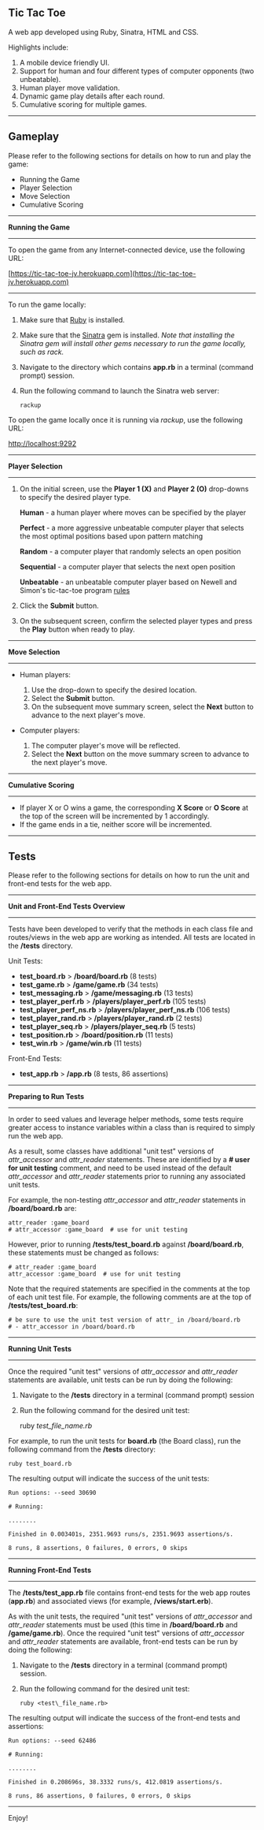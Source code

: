 ## Tic Tac Toe ##

A web app developed using Ruby, Sinatra, HTML and CSS.

Highlights include:

1. A mobile device friendly UI.
2. Support for human and four different types of computer opponents (two unbeatable).
3. Human player move validation.
4. Dynamic game play details after each round.
5. Cumulative scoring for multiple games.

----------

## Gameplay ##

Please refer to the following sections for details on how to run and play the game:

- Running the Game
- Player Selection
- Move Selection
- Cumulative Scoring

----------

**Running the Game**

----------

To open the game from any Internet-connected device, use the following URL:

[https://tic-tac-toe-jv.herokuapp.com](https://tic-tac-toe-jv.herokuapp.com)

----------

To run the game locally:

1. Make sure that [Ruby](https://www.ruby-lang.org/en/documentation/installation/) is installed.
2. Make sure that the [Sinatra](https://github.com/sinatra/sinatra) gem is installed.  *Note that installing the Sinatra gem will install other gems necessary to run the game locally, such as rack.*
3. Navigate to the directory which contains **app.rb** in a terminal (command prompt) session.
4. Run the following command to launch the Sinatra web server:

	`rackup`

To open the game locally once it is running via *rackup*, use the following URL:

[http://localhost:9292](http://localhost:9292/)

----------

**Player Selection**

----------

1. On the initial screen, use the **Player 1 (X)** and **Player 2 (O)** drop-downs to specify the desired player type.

	**Human** - a human player where moves can be specified by the player

	**Perfect** - a more aggressive unbeatable computer player that selects the most optimal positions based upon pattern matching

	**Random** - a computer player that randomly selects an open position

	**Sequential** - a computer player that selects the next open position

	**Unbeatable** - an unbeatable computer player based on Newell and Simon's tic-tac-toe program [rules](https://en.wikipedia.org/wiki/Tic-tac-toe#Strategy)

2. Click the **Submit** button.
3. On the subsequent screen, confirm the selected player types and press the **Play** button when ready to play.

----------

**Move Selection**

----------

- Human players:

	1. Use the drop-down to specify the desired location.
	2. Select the **Submit** button.
	3. On the subsequent move summary screen, select the **Next** button to advance to the next player's move.<br>

- Computer players:

	1. The computer player's move will be reflected.
	2. Select the **Next** button on the move summary screen to advance to the next player's move.

----------

**Cumulative Scoring**

----------

- If player X or O wins a game, the corresponding **X Score** or **O Score** at the top of the screen will be incremented by 1 accordingly.
- If the game ends in a tie, neither score will be incremented.

----------

## Tests ##

Please refer to the following sections for details on how to run the unit and front-end tests for the web app.

----------

**Unit and Front-End Tests Overview**

----------

Tests have been developed to verify that the methods in each class file and routes/views in the web app are working as intended.  All tests are located in the **/tests** directory.

Unit Tests:

- **test_board.rb** > **/board/board.rb** (8 tests)
- **test_game.rb** > **/game/game.rb** (34 tests)
- **test_messaging.rb** > **/game/messaging.rb** (13 tests)
- **test\_player_perf.rb** > **/players/player\_perf.rb** (105 tests)
- **test\_player\_perf_ns.rb** > **/players/player\_perf\_ns.rb** (106 tests)
- **test\_player_rand.rb** > **/players/player\_rand.rb** (2 tests)
- **test\_player_seq.rb** > **/players/player\_seq.rb** (5 tests)
- **test_position.rb** > **/board/position.rb** (11 tests)
- **test_win.rb** > **/game/win.rb** (11 tests)

Front-End Tests:

- **test_app.rb** > **/app.rb** (8 tests, 86 assertions)

----------

**Preparing to Run Tests**

----------
In order to seed values and leverage helper methods, some tests require greater access to instance variables within a class than is required to simply run the web app.

As a result, some classes have additional "unit test" versions of *attr\_accessor* and *attr\_reader* statements.  These  are identified by a **# user for unit testing** comment, and need to be used instead of  the default *attr\_accessor* and *attr\_reader* statements prior to running any associated unit tests.

For example, the non-testing *attr\_accessor* and *attr\_reader* statements in **/board/board.rb** are:

	attr_reader :game_board
	# attr_accessor :game_board  # use for unit testing

However, prior to running **/tests/test_board.rb** against **/board/board.rb**, these statements must be changed as follows:

	# attr_reader :game_board
	attr_accessor :game_board  # use for unit testing

Note that the required statements are specified in the comments at the top of each unit test file.  For example, the following comments are at the top of **/tests/test\_board.rb**:

    # be sure to use the unit test version of attr_ in /board/board.rb
    # - attr_accessor in /board/board.rb

----------

**Running Unit Tests**

----------

Once the required "unit test" versions of *attr\_accessor* and *attr\_reader* statements are available, unit tests can be run by doing the following:

1. Navigate to the **/tests** directory in a terminal (command prompt) session
2. Run the following command for the desired unit test:<br>

    ruby *test\_file_name.rb*

For example, to run the unit tests for **board.rb** (the Board class), run the following command from the **/tests** directory:

	ruby test_board.rb

The resulting output will indicate the success of the unit tests:

    Run options: --seed 30690
    
    # Running:
    
    ........

    Finished in 0.003401s, 2351.9693 runs/s, 2351.9693 assertions/s.

    8 runs, 8 assertions, 0 failures, 0 errors, 0 skips

----------

**Running Front-End Tests**

----------

The **/tests/test\_app.rb** file contains front-end tests for the web app routes (**app.rb**) and associated views (for example, **/views/start.erb**).

As with the unit tests, the required "unit test" versions of *attr\_accessor* and *attr\_reader* statements must be used (this time in **/board/board.rb** and **/game/game.rb**).  Once the required "unit test" versions of *attr\_accessor* and *attr\_reader* statements are available, front-end tests can be run by doing the following:

1. Navigate to the **/tests** directory in a terminal (command prompt) session.
2. Run the following command for the desired unit test:

	`ruby <test\_file_name.rb>`

The resulting output will indicate the success of the front-end tests and assertions:

    Run options: --seed 62486
    
    # Running:
    
    ........
    
    Finished in 0.208696s, 38.3332 runs/s, 412.0819 assertions/s.
    
    8 runs, 86 assertions, 0 failures, 0 errors, 0 skips

----------

Enjoy!